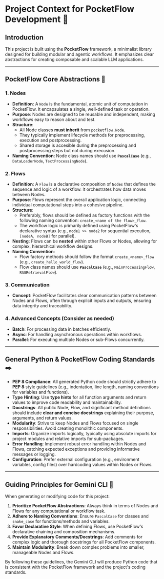 # Project Context for PocketFlow Development 🌊

## Introduction
This project is built using the **PocketFlow** framework, a minimalist library designed for building modular and agentic workflows. It emphasizes clear abstractions for creating composable and scalable LLM applications.

---

## PocketFlow Core Abstractions 🧩

### 1. Nodes
* **Definition**: A `Node` is the fundamental, atomic unit of computation in PocketFlow. It encapsulates a single, well-defined task or operation.
* **Purpose**: Nodes are designed to be reusable and independent, making workflows easy to reason about and test.
* **Structure**:
    * All Node classes **must inherit** from `pocketflow.Node`.
    * They typically implement lifecycle methods for preprocessing, execution and postprocessing.
    * Shared storage is accesible during the preprocessing and postprocessing steps but not during execusion.
* **Naming Convention**: Node class names should use **`PascalCase`** (e.g., `DataLoaderNode`, `TextProcessingNode`).

### 2. Flows
* **Definition**: A `Flow` is a declarative composition of `Nodes` that defines the sequence and logic of a workflow. It orchestrates how data moves between Nodes.
* **Purpose**: Flows represent the overall application logic, connecting individual computational steps into a cohesive pipeline.
* **Structure**:
    * Preferably, flows should be defined as factory functions with the following naming convention: `create_<name of the flow>_flow`.
    * The workflow logic is primarily defined using PocketFlow's declarative syntax (e.g., `node1 >> node2` for sequential execution, `[nodeA, nodeB]` for parallel).
* **Nesting**: Flows can be **nested** within other Flows or Nodes, allowing for complex, hierarchical workflow designs.
* **Naming Convention**:
    * Flow factory methods should follow the format `create_<name>_flow` (e.g., `create_hello_world_flow`).
    * Flow class names should use **`PascalCase`** (e.g., `MainProcessingFlow`, `RAGRetrievalFlow`).

### 3. Communication
* **Concept**: PocketFlow facilitates clear communication patterns between Nodes and Flows, often through explicit inputs and outputs, ensuring data integrity and traceability.

### 4. Advanced Concepts (Consider as needed)
* **Batch**: For processing data in batches efficiently.
* **Async**: For handling asynchronous operations within workflows.
* **Parallel**: For executing multiple Nodes or sub-Flows concurrently.

---

## General Python & PocketFlow Coding Standards ✒️

* **PEP 8 Compliance**: All generated Python code should strictly adhere to **PEP 8** style guidelines (e.g., indentation, line length, naming conventions for variables and functions).
* **Type Hinting**: Use **type hints** for all function arguments and return values to improve code readability and maintainability.
* **Docstrings**: All public Node, Flow, and significant method definitions should include **clear and concise docstrings** explaining their purpose, arguments, and return values.
* **Modularity**: Strive to keep Nodes and Flows focused on single responsibilities. Avoid creating monolithic components.
* **Imports**: Organize imports logically, typically using absolute imports for project modules and relative imports for sub-packages.
* **Error Handling**: Implement robust error handling within Nodes and Flows, catching expected exceptions and providing informative messages or logging.
* **Configuration**: Prefer external configuration (e.g., environment variables, config files) over hardcoding values within Nodes or Flows.

---

## Guiding Principles for Gemini CLI 🧭

When generating or modifying code for this project:

1.  **Prioritize PocketFlow Abstractions**: Always think in terms of Nodes and Flows for any computational or workflow task.
2.  **Adhere to Naming Conventions**: Ensure `PascalCase` for classes and `snake_case` for functions/methods and variables.
3.  **Favor Declarative Style**: When defining Flows, use PocketFlow's declarative chaining and composition mechanisms.
4.  **Provide Explanatory Comments/Docstrings**: Add comments for complex logic and thorough docstrings for all PocketFlow components.
5.  **Maintain Modularity**: Break down complex problems into smaller, manageable Nodes and Flows.

By following these guidelines, the Gemini CLI will produce Python code that is consistent with the PocketFlow framework and the project's coding standards.
